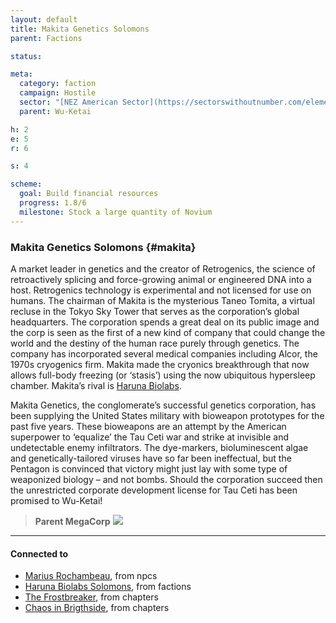 ```yaml
---
layout: default
title: Makita Genetics Solomons
parent: Factions

status:

meta:
  category: faction
  campaign: Hostile
  sector: "[NEZ American Sector](https://sectorswithoutnumber.com/elements/E9FKrPjS8tsRmoryYMpe/faction) "
  parent: Wu-Ketai

h: 2
e: 5
r: 6

s: 4

scheme:
  goal: Build financial resources
  progress: 1.8/6
  milestone: Stock a large quantity of Novium
---
```

### Makita Genetics Solomons {#makita}

A market leader in genetics and the creator of Retrogenics, the science of retroactively splicing and force-growing animal or engineered DNA into a host. Retrogenics technology is experimental and not licensed for use on humans. The chairman of Makita is the mysterious Taneo Tomita, a virtual recluse in the Tokyo Sky Tower that serves as the corporation’s global headquarters. The corporation spends a great deal on its public image and the corp is seen as the first of a new kind of company that could change the world and the destiny of the human race purely through genetics. The company has incorporated several medical companies including Alcor, the 1970s cryogenics firm. Makita made the cryonics breakthrough that now allows full-body freezing (or ‘stasis’) using the now ubiquitous hypersleep chamber. Makita’s rival is [Haruna Biolabs](haruna.md).

Makita Genetics, the conglomerate’s successful genetics corporation, has been supplying the United States military with bioweapon prototypes for the past five years. These bioweapons are an attempt by the American superpower to ‘equalize’ the Tau Ceti war and strike at invisible and undetectable enemy infiltrators. The dye-markers, bioluminescent algae and genetically-tailored viruses have so far been ineffectual, but the Pentagon is convinced that victory might just lay with some type of weaponized biology – and not bombs. Should the corporation succeed then the unrestricted corporate development license for Tau Ceti has been promised to Wu-Ketai!


> **Parent MegaCorp**
> ![](https://i.imgur.com/QEu2vfo.png)


---
#### Connected to

<!-- QueryToSerialize: LIST without ID "["+ title + "](https://terra-campaigns.github.io/"+ regexreplace(file.path, ".md", "") + ")" + ", from " + regexreplace(file.folder, "hostile/", "") FROM ([[]]) OR outgoing([[]]) SORT file.folder DESC -->
<!-- SerializedQuery: LIST without ID "["+ title + "](https://terra-campaigns.github.io/"+ regexreplace(file.path, ".md", "") + ")" + ", from " + regexreplace(file.folder, "hostile/", "") FROM ([[]]) OR outgoing([[]]) SORT file.folder DESC -->
- [Marius Rochambeau](https://terra-campaigns.github.io/hostile/npcs/MariusRochambeau), from npcs
- [Haruna Biolabs Solomons](https://terra-campaigns.github.io/hostile/factions/haruna), from factions
- [The Frostbreaker](https://terra-campaigns.github.io/hostile/chapters/chap001), from chapters
- [Chaos in Brigthside](https://terra-campaigns.github.io/hostile/chapters/chap007), from chapters
<!-- SerializedQuery END -->
